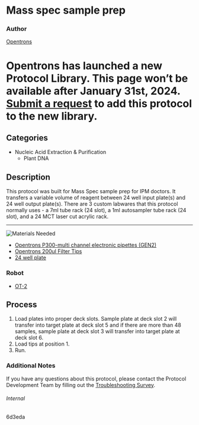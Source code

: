 # Mass spec sample prep

### Author
[Opentrons](https://opentrons.com/)


# Opentrons has launched a new Protocol Library. This page won’t be available after January 31st, 2024. [Submit a request](https://docs.google.com/forms/d/e/1FAIpQLSdYYp9QCKow4nn0KlCVsMS3HX0eJ0N9O7-erajKvcpT0lWbSg/viewform) to add this protocol to the new library.

## Categories
* Nucleic Acid Extraction & Purification
	* Plant DNA

## Description
This protocol was built for Mass Spec sample prep for IPM doctors. It transfers a variable volume of reagent between 24 well input plate(s) and 24 well output plate(s). There are 3 custom labwares that this protocol normally uses - a 7ml tube rack (24 slot),  a 1ml autosampler tube rack (24 slot), and a 24 MCT laser cut acrylic rack.

---
![Materials Needed](https://s3.amazonaws.com/opentrons-protocol-library-website/custom-README-images/001-General+Headings/materials.png)


* [Opentrons P300-multi channel electronic pipettes (GEN2)](https://shop.opentrons.com/collections/ot-2-robot/products/8-channel-electronic-pipette?variant=5984202489885)
* [Opentrons 200ul Filter Tips](https://shop.opentrons.com/collections/opentrons-tips/products/opentrons-200ul-filter-tips)
* [24 well plate](example.com)


### Robot
* [OT-2](https://opentrons.com/ot-2)

## Process
1. Load plates into proper deck slots. Sample plate at deck slot 2 will transfer into target plate at deck slot 5 and if there are more than 48 samples, sample plate at deck slot 3 will transfer into target plate at deck slot 6. 
2. Load tips at position 1. 
3. Run.

### Additional Notes
If you have any questions about this protocol, please contact the Protocol Development Team by filling out the [Troubleshooting Survey](https://protocol-troubleshooting.paperform.co/).

###### Internal
6d3eda
